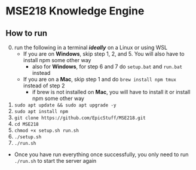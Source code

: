 # MSE218 Knowledge Engine

## How to run
0. run the following in a terminal **_ideally_** on a Linux or using WSL
	- If you are on **Windows**, skip step 1, 2, and 5. You will also have to install npm some other way
 		- also for **Windows**, for step 6 and 7 do `setup.bat` and `run.bat` instead
	- If you are on a **Mac**, skip step 1 and do `brew install npm tmux` instead of step 2
		- if brew is not installed on **Mac**, you will have to install it or install npm some other way
1. `sudo apt update && sudo apt upgrade -y`
2. `sudo apt install npm`
3. `git clone https://github.com/EpicStuff/MSE218.git`
4. `cd MSE218`
5. `chmod +x setup.sh run.sh`
6. `./setup.sh`
7. `./run.sh`

- Once you have run everything once successfully, you only need to run `./run.sh` to start the server again
